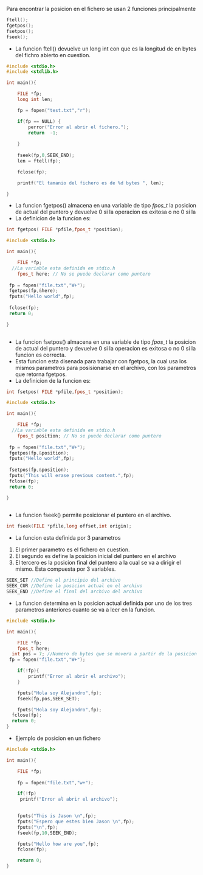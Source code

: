 Para encontrar la posicion en el fichero se usan 2 funciones principalmente
```c
ftell();
fgetpos();
fsetpos();
fseek();
```

- La funcion ftell() devuelve un long int con que es la longitud de en bytes del fichro abierto en cuestion.

```c
#include <stdio.h>
#include <stdlib.h>

int main(){

	FILE *fp;
	long int len;

	fp = fopen("test.txt","r");

	if(fp == NULL) {
		perror("Error al abrir el fichero.");
		return  -1;
		
	}
	
	fseek(fp,0,SEEK_END);
	len = ftell(fp);

	fclose(fp);

	printf("El tamanio del fichero es de %d bytes ", len);

}


```

- La funcion fgetpos() almacena en una variable de tipo *fpos_t* la posicion de actual del puntero y  devuelve 0 si la operacion es exitosa o no 0 si la 
- La definicion de la funcion es: 
```c
int fgetpos( FILE *pfile,fpos_t *position);
```


```c
#include <stdio.h>

int main(){

	FILE *fp;
  //La variable esta definida en stdio.h
	fpos_t here; // No se puede declarar como puntero
 
 fp = fopen("file.txt","W+");
 fgetpos(fp,&here);
 fputs("Hello world",fp);
	
 fclose(fp);
 return 0;

}
	
```

- La funcion fsetpos() almacena en una variable de tipo *fpos_t* la posicion de actual del puntero y  devuelve 0 si la operacion es exitosa o no 0 si la funcion es correcta.
- Esta funcion esta disenada para trabajar con fgetpos, la cual usa los mismos parametros para posisionarse en el archivo, con los parametros que retorna fgetpos.
- La definicion de la funcion es: 
```c
int fsetpos( FILE *pfile,fpos_t *position);
```
	

```c
#include <stdio.h>

int main(){

	FILE *fp;
  //La variable esta definida en stdio.h
	fpos_t position; // No se puede declarar como puntero
 
 fp = fopen("file.txt","W+");
 fgetpos(fp,&position);
 fputs("Hello world",fp);
	
 fsetpos(fp,&position);
 fputs("This will erase previous content.",fp);
 fclose(fp);
 return 0;

}
	
```

- La funcion fseek() permite posicionar el puntero en el archivo. 
```c
int fseek(FILE *pfile,long offset,int origin);
```

- La funcion esta definida por 3 parametros
 1. El primer parametro es el fichero en cuestion.
 2. El segundo es define la posicion inicial del puntero en el archivo
 3. El tercero es la posicion final del puntero a la cual se va a dirigir el mismo. Esta compuesta por 3 variables.
```c
SEEK_SET //Define el principio del archivo
SEEK_CUR //Define la posicion actual en el archivo
SEEK_END //Define el final del archivo del archivo
```

- La funcion determina en la posicion actual definida por uno de los tres parametros anteriores cuanto se va a leer en la funcion.
```c
#include <stdio.h>

int main(){

	FILE *fp;
	fpos_t here;
  int pos = 7; //Numero de bytes que se movera a partir de la posicion deseada.
 fp = fopen("file.txt","W+");

	if(!fp){
		printf("Error al abrir el archivo");
	}

	fputs("Hola soy Alejandro",fp);
	fseek(fp,pos,SEEK_SET);

	fputs("Hola soy Alejandro",fp);
  fclose(fp);
  return 0;
}
```

- Ejemplo de posicion en un fichero
```c
#include <stdio.h>

int main(){

	FILE *fp;
 
 	fp = fopen("file.txt","w+");

	if(!fp)
	 printf("Error al abrir el archivo");
	

	fputs("This is Jason \n",fp);
	fputs("Espero que estes bien Jason \n",fp);
	fputs("\n",fp);
	fseek(fp,10,SEEK_END);

	fputs("Hello how are you",fp);
 	fclose(fp);

  	return 0;
}
```


